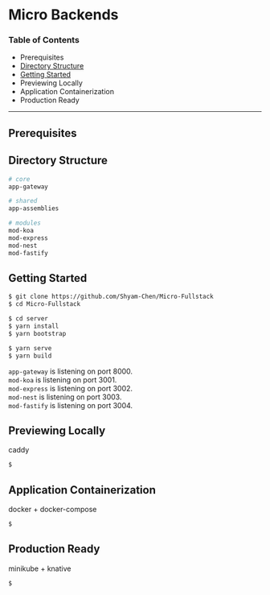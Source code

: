 # Micro Backends

### Table of Contents

- Prerequisites
- [Directory Structure](#directory-structure)
- [Getting Started](#getting-started)
- Previewing Locally
- Application Containerization
- Production Ready

---

## Prerequisites

## Directory Structure

```sh
# core
app-gateway

# shared
app-assemblies

# modules
mod-koa
mod-express
mod-nest
mod-fastify
```

## Getting Started

```sh
$ git clone https://github.com/Shyam-Chen/Micro-Fullstack
$ cd Micro-Fullstack

$ cd server
$ yarn install
$ yarn bootstrap

$ yarn serve
$ yarn build
```

`app-gateway` is listening on port 8000.<br>
`mod-koa` is listening on port 3001.<br>
`mod-express` is listening on port 3002.<br>
`mod-nest` is listening on port 3003.<br>
`mod-fastify` is listening on port 3004.

## Previewing Locally

caddy

```sh
$
```

## Application Containerization

docker + docker-compose

```sh
$
```

## Production Ready

minikube + knative

```sh
$
```
